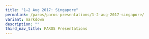 ```yaml
---
title: "1–2 Aug 2017: Singapore"
permalink: /paros/paros-presentations/1-2-aug-2017-singapore/
variant: markdown
description: ""
third_nav_title: PAROS Presentations
---
```

